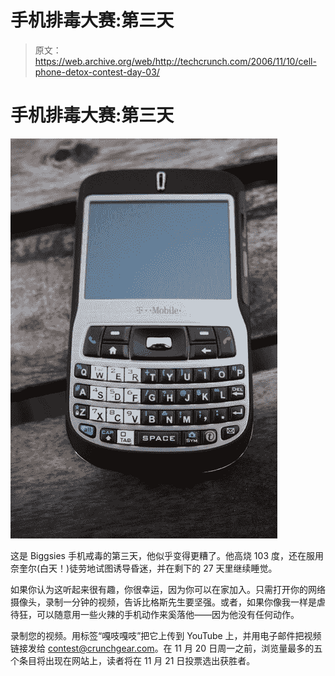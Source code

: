 # 手机排毒大赛:第三天

> 原文：<https://web.archive.org/web/http://techcrunch.com/2006/11/10/cell-phone-detox-contest-day-03/>

# 手机排毒大赛:第三天

![](img/9485fac9cc92bf7dc37080bd292dfe9e.png)

这是 Biggsies 手机戒毒的第三天，他似乎变得更糟了。他高烧 103 度，还在服用奈奎尔(白天！)徒劳地试图诱导昏迷，并在剩下的 27 天里继续睡觉。

如果你认为这听起来很有趣，你很幸运，因为你可以在家加入。只需打开你的网络摄像头，录制一分钟的视频，告诉比格斯先生要坚强。或者，如果你像我一样是虐待狂，可以随意用一些火辣的手机动作来奚落他——因为他没有任何动作。

录制您的视频。用标签“嘎吱嘎吱”把它上传到 YouTube 上，并用电子邮件把视频链接发给 contest@crunchgear.com。在 11 月 20 日周一之前，浏览量最多的五个条目将出现在网站上，读者将在 11 月 21 日投票选出获胜者。